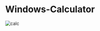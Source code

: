 # Windows-Calculator

![calc](https://user-images.githubusercontent.com/9031790/98640176-60f4de80-236d-11eb-99b5-ae5ee145b63d.png)
